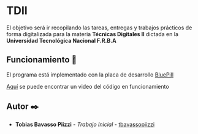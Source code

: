# TDII

El objetivo será ir recopilando las tareas, entregas y trabajos prácticos de forma digitalizada para la materia __**Técnicas Digitales II**__ dictada en la __**Universidad Tecnológica Nacional F.R.B.A**__

## Funcionamiento 🚀

El programa está implementado con la placa de desarrollo [BluePill](https://stm32-base.org/boards/STM32F103C8T6-Blue-Pill.html)

[Aquí](https://www.youtube.com/watch?v=F77Dk3ty5lo) se puede encontrar un video del código en funcionamiento


## Autor ✒️
* **Tobias Bavasso Piizzi** - *Trabajo Inicial* - [tbavassopiizzi](https://gitlab.frba.utn.edu.ar/tbavassopiizzi)
